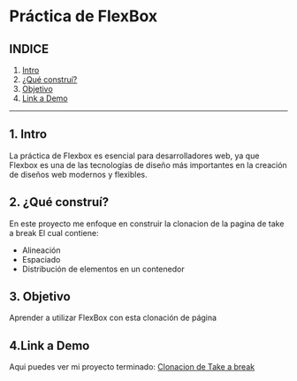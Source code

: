 # Práctica de FlexBox

## **INDICE** ##

1. [Intro](#)
2. [¿Qué construí?](#)
3. [Objetivo](#)
4. [Link a Demo](#)

****
## 1. Intro
La práctica de Flexbox es esencial para desarrolladores web, ya que Flexbox es una de las tecnologías de diseño más importantes en la creación de diseños web modernos y flexibles.

## 2. ¿Qué construí?
En este proyecto me enfoque en construir la clonacion de la pagina de take a break
El cual contiene:
* Alineación
* Espaciado
* Distribución de elementos en un contenedor

## 3. Objetivo
Aprender a utilizar FlexBox con esta clonación de página

## 4.Link a Demo
Aqui puedes ver mi proyecto terminado: [Clonacion de Take a break](#)
